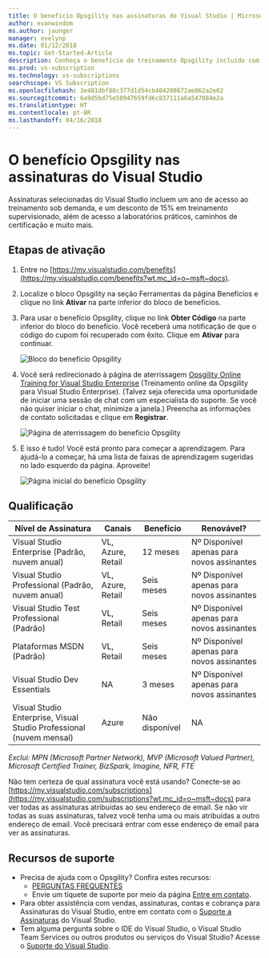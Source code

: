 ```yaml
---
title: O benefício Opsgility nas assinaturas do Visual Studio | Microsoft Docs
author: evanwindom
ms.author: jaunger
manager: evelynp
ms.date: 01/12/2018
ms.topic: Get-Started-Article
description: Conheça o benefício de treinamento Opsgility incluído com a assinatura selecionada do Visual Studio.
ms.prod: vs-subscription
ms.technology: vs-subscriptions
searchscope: VS Subscription
ms.openlocfilehash: 3e481dbf88c377d1d54cb404200872ae062a2e02
ms.sourcegitcommit: 6a9d5bd75e50947659fd6c837111a6a547884e2a
ms.translationtype: HT
ms.contentlocale: pt-BR
ms.lasthandoff: 04/16/2018
---
```

# <a name="the-opsgility-benefit-in-visual-studio-subscriptions"></a>O benefício Opsgility nas assinaturas do Visual Studio

Assinaturas selecionadas do Visual Studio incluem um ano de acesso ao treinamento sob demanda, e um desconto de 15% em treinamento supervisionado, além de acesso a laboratórios práticos, caminhos de certificação e muito mais.  

## <a name="activation-steps"></a>Etapas de ativação
1.  Entre no [https://my.visualstudio.com/benefits](https://my.visualstudio.com/benefits?wt.mc_id=o~msft~docs).

2.  Localize o bloco Opsgility na seção Ferramentas da página Benefícios e clique no link **Ativar** na parte inferior do bloco de benefícios.  

3.  Para usar o benefício Opsgility, clique no link **Obter Código** na parte inferior do bloco do benefício.   Você receberá uma notificação de que o código do cupom foi recuperado com êxito.  Clique em **Ativar** para continuar.

    ![Bloco do benefício Opsgility](_img\vs-opsgility\vs-opsgility-tile.png)


4.  Você será redirecionado à página de aterrissagem [Opsgility Online Training for Visual Studio Enterprise](https://www.opsgility.com/vse) (Treinamento online da Opsgility para Visual Studio Enterprise).  (Talvez seja oferecida uma oportunidade de iniciar uma sessão de chat com um especialista do suporte.  Se você não quiser iniciar o chat, minimize a janela.)  Preencha as informações de contato solicitadas e clique em **Registrar**.  

    ![Página de aterrissagem do benefício Opsgility](_img\vs-opsgility\vs-opsgility-registration.png)

5.  E isso é tudo!  Você está pronto para começar a aprendizagem.  Para ajudá-lo a começar, há uma lista de faixas de aprendizagem sugeridas no lado esquerdo da página.  Aproveite!

    ![Página inicial do benefício Opsgility](_img\vs-opsgility\vs-opsgility-home-cropped.png)

## <a name="eligibility"></a>Qualificação
| Nível de Assinatura                                                 |     Canais                                            | Benefício                                                          | Renovável?    |
|--------------------------------------------------------------------|---------------------------------------------------------|------------------------------------------------------------------|---------------|
| Visual Studio Enterprise (Padrão, nuvem anual)   | VL, Azure, Retail | 12 meses       |  Nº  Disponível apenas para novos assinantes          |
| Visual Studio Professional (Padrão, nuvem anual) | VL, Azure, Retail                                       | Seis meses                                                            |Nº  Disponível apenas para novos assinantes         |
| Visual Studio Test Professional (Padrão)                         | VL, Retail                                              | Seis meses                                             |  Nº  Disponível apenas para novos assinantes         |
| Plataformas MSDN (Padrão)                                          | VL, Retail                                              | Seis meses                                              | Nº  Disponível apenas para novos assinantes         |
| Visual Studio Dev Essentials | NA  | 3 meses |Nº  Disponível apenas para novos assinantes |
| Visual Studio Enterprise, Visual Studio Professional (nuvem mensal) | Azure                                       | Não disponível                                                           |NA|

*Exclui: MPN (Microsoft Partner Network), MVP (Microsoft Valued Partner), Microsoft Certified Trainer, BizSpark, Imagine, NFR, FTE*

Não tem certeza de qual assinatura você está usando?  Conecte-se ao [https://my.visualstudio.com/subscriptions](https://my.visualstudio.com/subscriptions?wt.mc_id=o~msft~docs) para ver todas as assinaturas atribuídas ao seu endereço de email. Se não vir todas as suas assinaturas, talvez você tenha uma ou mais atribuídas a outro endereço de email.  Você precisará entrar com esse endereço de email para ver as assinaturas. 

## <a name="support-resources"></a>Recursos de suporte
-  Precisa de ajuda com o Opsgility?  Confira estes recursos:
    - [PERGUNTAS FREQUENTES](https://www.opsgility.com/Home/FAQ)
    - Envie um tíquete de suporte por meio da página [Entre em contato](https://www.opsgility.com/SupportTicket). 
-  Para obter assistência com vendas, assinaturas, contas e cobrança para Assinaturas do Visual Studio, entre em contato com o [Suporte a Assinaturas](https://www.visualstudio.com/subscriptions/support/) do Visual Studio.
-  Tem alguma pergunta sobre o IDE do Visual Studio, o Visual Studio Team Services ou outros produtos ou serviços do Visual Studio?  Acesse o [Suporte do Visual Studio](https://www.visualstudio.com/support/). 